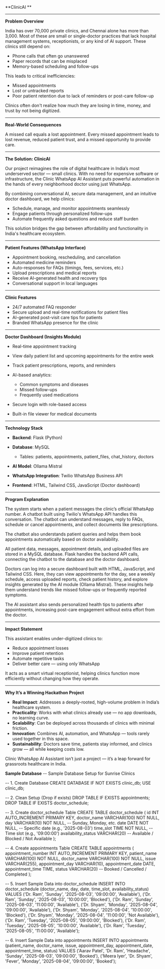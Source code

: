 **ClinicAI **

---

**Problem Overview**

India has over 70,000 private clinics, and Chennai alone has more than 3,000. Most of these are small or single-doctor practices that lack hospital management systems, receptionists, or any kind of AI support. These clinics still depend on:

* Phone calls that often go unanswered
* Paper records that can be misplaced
* Memory-based scheduling and follow-ups

This leads to critical inefficiencies:

* Missed appointments
* Lost or untracked reports
* Poor patient retention due to lack of reminders or post-care follow-up

Clinics often don't realize how much they are losing in time, money, and trust by not being digitized.

---

**Real-World Consequences**

A missed call equals a lost appointment. Every missed appointment leads to lost revenue, reduced patient trust, and a missed opportunity to provide care.

---

**The Solution: ClinicAI**

Our project reimagines the role of digital healthcare in India’s most underserved sector — small clinics. With no need for expensive software or infrastructure, the Clinic WhatsApp AI Assistant puts powerful automation in the hands of every neighborhood doctor using just WhatsApp.

By combining conversational AI, secure data management, and an intuitive doctor dashboard, we help clinics:

* Schedule, manage, and monitor appointments seamlessly
* Engage patients through personalized follow-ups
* Automate frequently asked questions and reduce staff burden

This solution bridges the gap between affordability and functionality in India's healthcare ecosystem.

---

**Patient Features (WhatsApp Interface)**

* Appointment booking, rescheduling, and cancellation
* Automated medicine reminders
* Auto-responses for FAQs (timings, fees, services, etc.)
* Upload prescriptions and medical reports
* Receive AI-generated health and recovery tips
* Conversational support in local languages

---

**Clinic Features**

* 24/7 automated FAQ responder
* Secure upload and real-time notifications for patient files
* AI-generated post-visit care tips for patients
* Branded WhatsApp presence for the clinic

---

**Doctor Dashboard (Insights Module)**

* Real-time appointment tracking
* View daily patient list and upcoming appointments for the entire week
* Track patient prescriptions, reports, and reminders
* AI-based analytics:

  * Common symptoms and diseases
  * Missed follow-ups
  * Frequently used medications
* Secure login with role-based access
* Built-in file viewer for medical documents

---

**Technology Stack**

* **Backend**: Flask (Python)
* **Database**: MySQL

  * Tables: patients, appointments, patient\_files, chat\_history, doctors
* **AI Model**: Ollama Mistral
* **WhatsApp Integration**: Twilio WhatsApp Business API
* **Frontend**: HTML, Tailwind CSS, JavaScript (Doctor dashboard)

---

**Program Explanation**

The system starts when a patient messages the clinic’s official WhatsApp number. A chatbot built using Twilio's WhatsApp API handles this conversation. The chatbot can understand messages, reply to FAQs, schedule or cancel appointments, and collect documents like prescriptions.

The chatbot also understands patient queries and helps them book appointments automatically based on doctor availability.

All patient data, messages, appointment details, and uploaded files are stored in a MySQL database. Flask handles the backend API calls, connecting the chatbot to the database and the doctor dashboard.

Doctors can log into a secure dashboard built with HTML, JavaScript, and Tailwind CSS. Here, they can view appointments for the day, see a weekly schedule, access uploaded reports, check patient history, and explore insights generated by the AI module (Ollama Mistral). These insights help them understand trends like missed follow-ups or frequently reported symptoms.

The AI assistant also sends personalized health tips to patients after appointments, increasing post-care engagement without extra effort from the doctor.

---

**Impact Statement**

This assistant enables under-digitized clinics to:

* Reduce appointment losses
* Improve patient retention
* Automate repetitive tasks
* Deliver better care — using only WhatsApp

It acts as a smart virtual receptionist, helping clinics function more efficiently without changing how they operate.

---

**Why It’s a Winning Hackathon Project**

* **Real Impact**: Addresses a deeply-rooted, high-volume problem in India’s healthcare system.
* **Practicality**: Works with what clinics already use — no app downloads, no learning curve.
* **Scalability**: Can be deployed across thousands of clinics with minimal friction.
* **Innovation**: Combines AI, automation, and WhatsApp — tools rarely used together in this space.
* **Sustainability**: Doctors save time, patients stay informed, and clinics grow — all while keeping costs low.

Clinic WhatsApp AI Assistant isn’t just a project — it’s a leap forward for grassroots healthcare in India.

**Sample Database**
-- Sample Database Setup for Sunrise Clinics

-- 1. Create Database
CREATE DATABASE IF NOT EXISTS clinic_db;
USE clinic_db;

-- 2. Clean Setup (Drop if exists)
DROP TABLE IF EXISTS appointments;
DROP TABLE IF EXISTS doctor_schedule;

-- 3. Create doctor_schedule Table
CREATE TABLE doctor_schedule (
    id INT AUTO_INCREMENT PRIMARY KEY,
    doctor_name VARCHAR(100) NOT NULL,
    day VARCHAR(10) NOT NULL,         -- Sunday, Monday, etc.
    date DATE NOT NULL,               -- Specific date (e.g., '2025-08-03')
    time_slot TIME NOT NULL,          -- Time slot (e.g., '09:00:00')
    availability_status VARCHAR(20)   -- Available / Blocked / Not Available
);

-- 4. Create appointments Table
CREATE TABLE appointments (
    appointment_number INT AUTO_INCREMENT PRIMARY KEY,
    patient_name VARCHAR(100) NOT NULL,
    doctor_name VARCHAR(100) NOT NULL,
    issue VARCHAR(255),
    appointment_day VARCHAR(10),
    appointment_date DATE,
    appointment_time TIME,
    status VARCHAR(20)                -- Booked / Cancelled / Completed
);

-- 5. Insert Sample Data into doctor_schedule
INSERT INTO doctor_schedule (doctor_name, day, date, time_slot, availability_status)
VALUES
('Dr. Ram', 'Sunday', '2025-08-03', '09:00:00', 'Available'),
('Dr. Ram', 'Sunday', '2025-08-03', '10:00:00', 'Blocked'),
('Dr. Ram', 'Sunday', '2025-08-03', '11:00:00', 'Available'),
('Dr. Shyam', 'Monday', '2025-08-04', '09:00:00', 'Available'),
('Dr. Shyam', 'Monday', '2025-08-04', '10:00:00', 'Blocked'),
('Dr. Shyam', 'Monday', '2025-08-04', '11:00:00', 'Not Available'),
('Dr. Ram', 'Tuesday', '2025-08-05', '09:00:00', 'Blocked'),
('Dr. Ram', 'Tuesday', '2025-08-05', '10:00:00', 'Available'),
('Dr. Ram', 'Tuesday', '2025-08-05', '11:00:00', 'Available');

-- 6. Insert Sample Data into appointments
INSERT INTO appointments (patient_name, doctor_name, issue, appointment_day, appointment_date, appointment_time, status)
VALUES
('Aarav Patel', 'Dr. Ram', 'Headache', 'Sunday', '2025-08-03', '09:00:00', 'Booked'),
('Meera Iyer', 'Dr. Shyam', 'Fever', 'Monday', '2025-08-04', '09:00:00', 'Booked');
